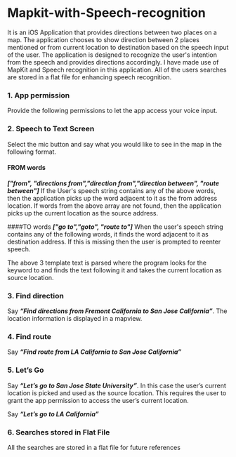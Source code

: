 # Mapkit-with-Speech-recognition
It is an iOS Application that provides directions between two places on a map. The application chooses to show direction between 2 places mentioned or from current location to destination based on the speech input of the user. The application is designed to recognize the user's intention from the speech and provides directions accordingly. I have made use of MapKit and Speech recognition in this application. All of the users searches are stored in a flat file for enhancing speech recognition. 


### 1.	App permission
Provide the following permissions to let the app access your voice input.

### 2.	Speech to Text Screen
Select the mic button and say what you would like to see in the map in the following format.
#### FROM words
***["from", "directions from","direction from","direction between", "route between"]***
If the User's speech string contains any of the above words, then the application picks up the word adjacent to it as the from address location. If words from the above array are not found, then the application picks up the current location as the source address. 

####TO words
***["go to","goto", "route to"]***
When the user's speech string contains any of the following words, it finds the word adjacent to it as destination address. If this is missing then the user is prompted to reenter speech.

The above 3 template text is parsed where the program looks for the keyword to and finds the text following it and takes the current location as source location.

### 3.	Find direction
Say ***“Find directions from Fremont California to San Jose California”***. The location information is displayed in a mapview.
     
### 4.	Find route
Say ***“Find route from LA California to San Jose California”***
    
### 5.	Let’s Go
Say ***“Let’s go to San Jose State University”***. In this case the user’s current location is picked and used as the source location. This requires the user to grant the app permission to access the user’s current location.

Say ***“Let’s go to LA California”***

### 6.	Searches stored in Flat File
All the searches are stored in a flat file for future references
 




